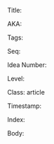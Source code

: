 Title: 

AKA: 

Tags: 

Seq: 

Idea Number: 

Level: 

Class: article

Timestamp: 

Index: 

Body: 

